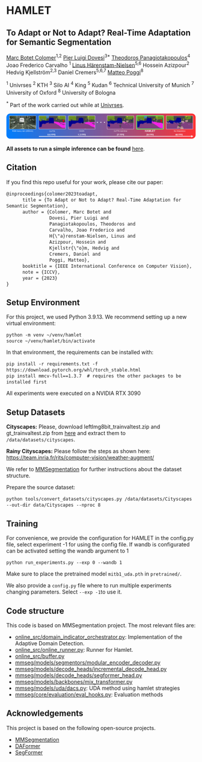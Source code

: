 # HAMLET

## To Adapt or Not to Adapt? Real-Time Adaptation for Semantic Segmentation
[Marc Botet Colomer](https://github.com/MarcBotet)<sup>1,2</sup> [Pier Luigi Dovesi](https://github.com/pierluigidovesi)<sup>3*</sup> [Theodoros Panagiotakopoulos](https://github.com/theo2021)<sup>4</sup> Joao Frederico Carvalho <sup>1</sup> [Linus Härenstam-Nielsen](https://github.com/Linusnie)<sup>5,6</sup> Hossein Azizpour<sup>2</sup> Hedvig Kjellström<sup>2,3</sup> Daniel Cremers<sup>5,6,7</sup> [Matteo Poggi](https://github.com/mattpoggi)<sup>8</sup>

<sup>1</sup> Univrses <sup>2</sup> KTH <sup>3</sup> Silo AI <sup>4</sup> King <sup>5</sup> Kudan <sup>6</sup> Technical University of Munich <sup>7</sup> University of Oxford <sup>8</sup> University of Bologna

<sup>*</sup> Part of the work carried out while at [Univrses](https://univrses.com/).

![Method Cover](images/hamlet_cover.png)

**All assets to run a simple inference can be found** [here](https://drive.google.com/drive/folders/1p3VoGrsQsI7wMCYeAb7nYEImW0oIrmMR?usp=sharing).

## Citation

If you find this repo useful for your work, please cite our paper:

```shell
@inproceedings{colomer2023toadapt,
      title = {To Adapt or Not to Adapt? Real-Time Adaptation for Semantic Segmentation},
      author = {Colomer, Marc Botet and 
                Dovesi, Pier Luigi and 
                Panagiotakopoulos, Theodoros and 
                Carvalho, Joao Frederico and 
                H{\"a}renstam-Nielsen, Linus and 
                Azizpour, Hossein and 
                Kjellstr{\"o}m, Hedvig and 
                Cremers, Daniel and
                Poggi, Matteo},
      booktitle = {IEEE International Conference on Computer Vision},
      note = {ICCV},
      year = {2023}
}
```

## Setup Environment

For this project, we used Python  3.9.13. We recommend setting up a new virtual
environment:

```shell
python -m venv ~/venv/hamlet
source ~/venv/hamlet/bin/activate
```

In that environment, the requirements can be installed with:

```shell
pip install -r requirements.txt -f https://download.pytorch.org/whl/torch_stable.html
pip install mmcv-full==1.3.7  # requires the other packages to be installed first
```

All experiments were executed on a NVIDIA RTX 3090


## Setup Datasets

**Cityscapes:** Please, download leftImg8bit_trainvaltest.zip and
gt_trainvaltest.zip from [here](https://www.cityscapes-dataset.com/downloads/)
and extract them to `/data/datasets/cityscapes`.

**Rainy Cityscapes:** Please follow the steps as shown here: https://team.inria.fr/rits/computer-vision/weather-augment/

We refer to [MMSegmentation](https://github.com/open-mmlab/mmsegmentation) for further instructions about the dataset structure.

Prepare the source dataset:

```shell
python tools/convert_datasets/cityscapes.py /data/datasets/Cityscapes --out-dir data/Cityscapes --nproc 8
```

## Training

For convenience, we provide the configuration for HAMLET in the config.py file, select experiment -1 for using the config file. If wandb is configurated can be activated setting the wandb argument to 1

```shell
python run_experiments.py --exp 0 --wandb 1
```

Make sure to place the pretrained model `mitb1_uda.pth` in `pretrained/`. 

We also provide a `config.py` file where to run multiple experiments changing parameters. Select `--exp -1`to use it.

## Code structure
This code is based on MMSegmentation project. The most relevant files are:

* [online_src/domain_indicator_orchestrator.py](online_src/domain_indicator_orchestrator.py): Implementation of the Adaptive Domain Detection.
* [online_src/online_runner.py](online_src/online_runner.py): Runner for Hamlet.
* [online_src/buffer.py](online_src/buffer.py)
* [mmseg/models/segmentors/modular_encoder_decoder.py](mmseg/models/segmentors/modular_encoder_decoder.py)
* [mmseg/models/decode_heads/incremental_decode_head.py]([mmseg/models/decode_heads/incremental_decode_head.py)
* [mmseg/models/decode_heads/segformer_head.py]([mmseg/models/decode_heads/segformer_head.py)
* [mmseg/models/backbones/mix_transformer.py]([mmseg/models/backbones/mix_transformer.py)
* [mmseg/models/uda/dacs.py]([mmseg/models/uda/dacs.py): UDA method using hamlet strategies
* [mmseg/core/evaluation/eval_hooks.py]([mmseg/core/evaluation/eval_hooks.py): Evaluation methods

## Acknowledgements

This project is based on the following open-source projects.

* [MMSegmentation](https://github.com/open-mmlab/mmsegmentation)
* [DAFormer](https://github.com/lhoyer/DAFormer)
* [SegFormer](https://github.com/NVlabs/SegFormer)
